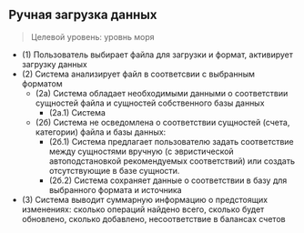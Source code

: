 Ручная загрузка данных
-------------------------> Целевой уровень: уровнь моря
- (1) Пользователь выбирает файла для загрузки и формат, активирует загрузку данных 
- (2) Система анализирует файл в соответсвии с выбранным форматом    - (2а) Система обладает необходимыми данными о соответствии сущностей файла и сущностей собственного базы данных        - (2а.1) Система    - (2б) Система не осведомлена о соответствии сущностей (счета, категории) файла и базы данных:        - (2б.1) Система предлагает пользователю задать соответствие между сущностями вручную (с эвристической автоподстановкой рекомендуемых соответствий) или создать отсутствующие в базе сущности.        - (2б.2) Система сохраняет данные о соответствии в базу для выбранного формата и источника- (3) Система выводит суммарную информацию о предстоящих изменениях: сколько операций найдено всего, сколько будет обновлено, сколько добавлено, несоответствие в балансах счетов